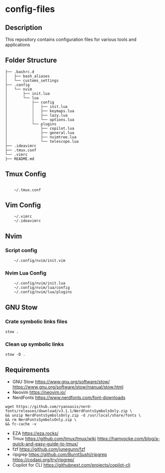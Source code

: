# config-files

## Description

This repository contains configuration files for various tools and applications

## Folder Structure
```shell
├── .bashrc.d
│   ├── bash_aliases
│   └── customs_settings
├── .config
│   └── nvim
│       ├── init.lua
│       └── lua
│           ├── config
│           │   ├── init.lua
│           │   ├── keymaps.lua
│           │   ├── lazy.lua
│           │   └── options.lua
│           └── plugins
│               ├── copilot.lua
│               ├── general.lua
│               ├── nvimtree.lua
│               └── telescope.lua
├── .ideavimrc
├── .tmux.conf
└── .vimrc
├── README.md
```

## Tmux Config

```shell

    ~/.tmux.conf

```

## Vim Config

```shell
    ~/.vimrc
    ~/.ideavimrc
```

## Nvim 

### Script config

```shell
    ~/.config/nvim/init.vim
```

### Nvim Lua Config 

```shell
    ~/.config/nvim/init.lua
    ~/.config/nvim/lua/config
    ~/.config/nvim/lua/plugins
```

## GNU Stow

### Crate symbolic links files
```shell
stow .
```
### Clean up symbolic links
```shell
stow -D .
```

## Requirements

- GNU Stow
https://www.gnu.org/software/stow/
https://www.gnu.org/software/stow/manual/stow.html
- Neovim 
https://neovim.io/
- NerdFonts
https://www.nerdfonts.com/font-downloads
```shell
wget https://github.com/ryanoasis/nerd-fonts/releases/download/v3.1.1/NerdFontsSymbolsOnly.zip \
&& unzip NerdFontsSymbolsOnly.zip -d /usr/local/share/fonts \
&& rm NerdFontsSymbolsOnly.zip \
&& fc-cache -v
```
- EZA
https://eza.rocks/
- Tmux
https://github.com/tmux/tmux/wiki
https://hamvocke.com/blog/a-quick-and-easy-guide-to-tmux/
- fzf
https://github.com/junegunn/fzf
- ripgrep
https://github.com/BurntSushi/ripgrep
https://codapi.org/try/ripgrep/
- Copilot for CLI
https://githubnext.com/projects/copilot-cli
